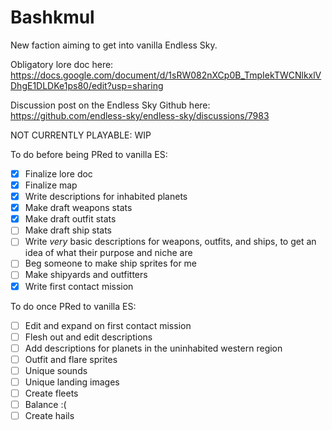 # Bashkmul
 New faction aiming to get into vanilla Endless Sky. 

 Obligatory lore doc here: https://docs.google.com/document/d/1sRW082nXCp0B_TmpIekTWCNlkxlVDhgE1DLDKe1ps80/edit?usp=sharing
 
 Discussion post on the Endless Sky Github here: https://github.com/endless-sky/endless-sky/discussions/7983
 
 NOT CURRENTLY PLAYABLE: WIP
 
 To do before being PRed to vanilla ES:
- [X] Finalize lore doc
- [X] Finalize map
- [X] Write descriptions for inhabited planets
- [X] Make draft weapons stats
- [X] Make draft outfit stats
- [ ] Make draft ship stats
- [ ] Write *very* basic descriptions for weapons, outfits, and ships, to get an idea of what their purpose and niche are
- [ ] Beg someone to make ship sprites for me
- [ ] Make shipyards and outfitters
- [X] Write first contact mission

To do once PRed to vanilla ES:
- [ ] Edit and expand on first contact mission
- [ ] Flesh out and edit descriptions
- [ ] Add descriptions for planets in the uninhabited western region
- [ ] Outfit and flare sprites
- [ ] Unique sounds
- [ ] Unique landing images
- [ ] Create fleets
- [ ] Balance :(
- [ ] Create hails
